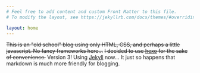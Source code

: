 ```yaml
---
# Feel free to add content and custom Front Matter to this file.
# To modify the layout, see https://jekyllrb.com/docs/themes/#overriding-theme-defaults

layout: home
---
```

~~This is an "old school" blog using only HTML, CSS, and perhaps a little javascript. No fancy frameworks here...~~ ~~I decided to use [hexo](https://hexo.io) for the sake of convenience.~~ Version 3! Using [Jekyll](https://jekyllrb.com/) now... It just so happens that markdown is much more friendly for blogging.